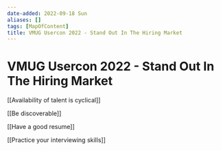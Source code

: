 ```yaml
---
date-added: 2022-09-18 Sun
aliases: []
tags: [MapOfContent]
title: VMUG Usercon 2022 - Stand Out In The Hiring Market
---
```


# VMUG Usercon 2022 - Stand Out In The Hiring Market

[[Availability of talent is cyclical]]

[[Be discoverable]]

[[Have a good resume]]

[[Practice your interviewing skills]]

